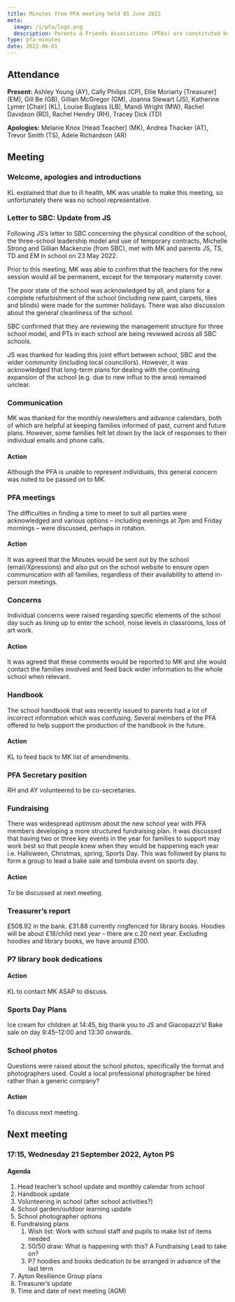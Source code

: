 ```yaml
---
title: Minutes from PFA meeting held 01 June 2022
meta:
  image: /i/pfa/logo.png
  description: Parents & Friends Associations (PFAs) are constituted bodies, which support the school and the broader community. They are independent from the school and the local authority.
type: pfa-minutes
date: 2022-06-01
---
```


## Attendance

**Present:** Ashley Young (AY), Cally Philips (CP), Ellie Moriarty [Treasurer] (EM), Gill Be (GB), Gillian McGregor (GM), Joanna Stewart (JS), Katherine Lymer [Chair] (KL), Louise Buglass (LB), Mandi Wright (MW), Rachel Davidson (RD), Rachel Hendry (RH), Tracey Dick (TD)

**Apologies:** Melanie Knox [Head Teacher] (MK), Andrea Thacker (AT), Trevor Smith (TS), Adele Richardson (AR)

## Meeting

### Welcome, apologies and introductions

KL explained that due to ill health, MK was unable to make this meeting, so unfortunately there was no school representative.

### Letter to SBC: Update from JS

Following JS’s letter to SBC concerning the physical condition of the school, the three-school leadership model and use of temporary contracts, Michelle Strong and Gillian Mackenzie (from SBC), met with MK and parents JS, TS, TD and EM in school on 23 May 2022.

Prior to this meeting, MK was able to confirm that the teachers for the new session would all be permanent, except for the temporary maternity cover.

The poor state of the school was acknowledged by all, and plans for a complete refurbishment of the school (including new paint, carpets, tiles and blinds) were made for the summer holidays. There was also discussion about the general cleanliness of the school.

SBC confirmed that they are reviewing the management structure for three school model, and PTs in each school are being reviewed across all SBC schools.

JS was thanked for leading this joint effort between school, SBC and the wider community (including local councillors). However, it was acknowledged that long-term plans for dealing with the continuing expansion of the school (e.g. due to new influx to the area) remained unclear.

### Communication

MK was thanked for the monthly newsletters and advance calendars, both of which are helpful at keeping families informed of past, current and future plans. However, some families felt let down by the lack of responses to their individual emails and phone calls.

#### Action

Although the PFA is unable to represent individuals, this general concern was noted to be passed on to MK.

### PFA meetings

The difficulties in finding a time to meet to suit all parties were acknowledged and various options – including evenings at 7pm and Friday mornings – were discussed, perhaps in rotation.

#### Action

It was agreed that the Minutes would be sent out by the school (email/Xpressions) and also put on the school website to ensure open communication with all families, regardless of their availability to attend in-person meetings.

### Concerns

Individual concerns were raised regarding specific elements of the school day such as lining up to enter the school, noise levels in classrooms, loss of art work.

#### Action

It was agreed that these comments would be reported to MK and she would contact the families involved and feed back wider information to the whole school when relevant.

### Handbook

The school handbook that was recently issued to parents had a lot of incorrect information which was confusing. Several members of the PFA offered to help support the production of the handbook in the future.

#### Action

KL to feed back to MK list of amendments.

### PFA Secretary position

RH and AY volunteered to be co-secretaries.

### Fundraising

There was widespread optimism about the new school year with PFA members developing a more structured fundraising plan. It was discussed that having two or three key events in the year for families to support may work best so that people knew when they would be happening each year i.e. Halloween, Christmas, spring, Sports Day. This was followed by plans to form a group to lead a bake sale and tombola event on sports day.

#### Action

To be discussed at next meeting.

### Treasurer’s report

£508.92 in the bank. £31.88 currently ringfenced for library books. Hoodies will be about £18/child next year – there are c.20 next year. Excluding hoodies and library books, we have around £100.

### P7 library book dedications

#### Action

KL to contact MK ASAP to discuss.

### Sports Day Plans

Ice cream for children at 14:45, big thank you to JS and Giacopazzi’s! Bake sale on day 9:45–12:00 and 13:30 onwards.

### School photos

Questions were raised about the school photos, specifically the format and photographers used. Could a local professional photographer be hired rather than a generic company?

#### Action

To discuss next meeting.

## Next meeting

### 17:15, Wednesday 21 September 2022, Ayton PS

#### Agenda

1. Head teacher’s school update and monthly calendar from school
2. Handbook update
3. Volunteering in school (after school activities?)
4. School garden/outdoor learning update
5. School photographer options
6. Fundraising plans
    1. Wish list: Work with school staff and pupils to make list of items needed
    2. 50/50 draw: What is happening with this? A Fundraising Lead to take on?
    3. P7 hoodies and books dedication to be arranged in advance of the last term
10. Ayton Resilience Group plans
11. Treasurer’s update
12. Time and date of next meeting (AGM)
